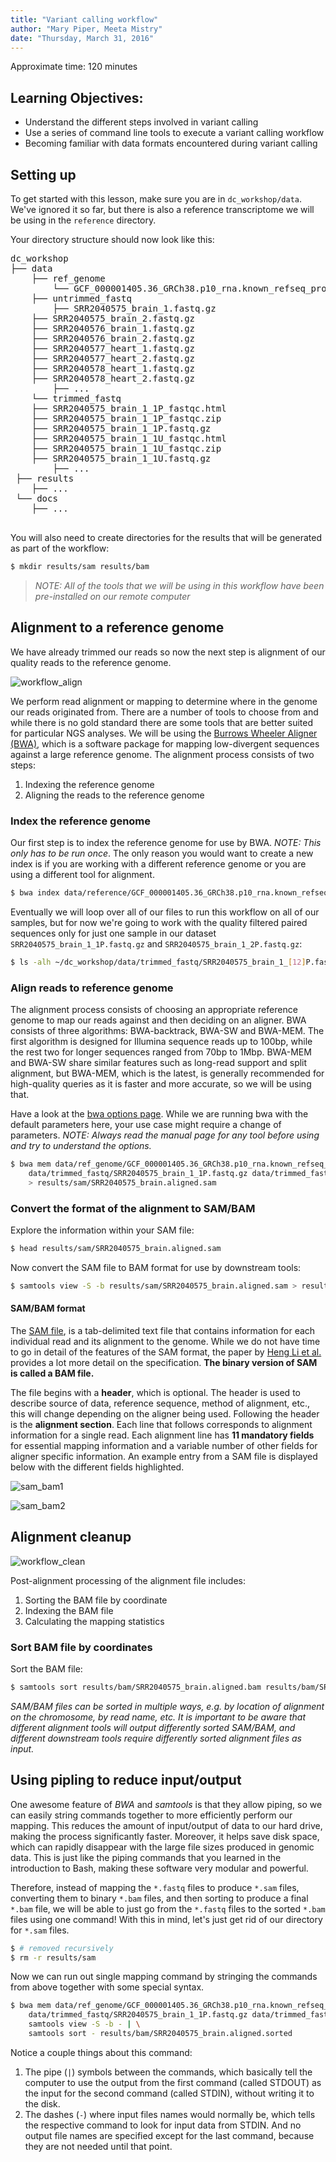 ```yaml
---
title: "Variant calling workflow"
author: "Mary Piper, Meeta Mistry"
date: "Thursday, March 31, 2016"
---
```


Approximate time: 120 minutes

## Learning Objectives:

* Understand the different steps involved in variant calling
* Use a series of command line tools to execute a variant calling workflow
* Becoming familiar with data formats encountered during variant calling


## Setting up

To get started with this lesson, make sure you are in `dc_workshop/data`. We've ignored it so far, but there is also a reference transcriptome we will be using in the `reference` directory.

Your directory structure should now look like this:

<pre>
dc_workshop
├── data
    ├── ref_genome
        └── GCF_000001405.36_GRCh38.p10_rna.known_refseq_proteincoding.fasta.gz
    ├── untrimmed_fastq
    	├── SRR2040575_brain_1.fastq.gz
	├── SRR2040575_brain_2.fastq.gz
	├── SRR2040576_brain_1.fastq.gz
	├── SRR2040576_brain_2.fastq.gz
	├── SRR2040577_heart_1.fastq.gz
	├── SRR2040577_heart_2.fastq.gz
	├── SRR2040578_heart_1.fastq.gz
	├── SRR2040578_heart_2.fastq.gz
        ├── ...
    └── trimmed_fastq
	├── SRR2040575_brain_1_1P_fastqc.html
	├── SRR2040575_brain_1_1P_fastqc.zip
	├── SRR2040575_brain_1_1P.fastq.gz
	├── SRR2040575_brain_1_1U_fastqc.html
	├── SRR2040575_brain_1_1U_fastqc.zip
	├── SRR2040575_brain_1_1U.fastq.gz
    	├── ...
 ├── results
    ├── ...
 └── docs
    ├── ...

</pre>

You will also need to create directories for the results that will be generated as part of the workflow: 
```bash
$ mkdir results/sam results/bam
```

> *NOTE: All of the tools that we will be using in this workflow have been pre-installed on our remote computer*

## Alignment to a reference genome

We have already trimmed our reads so now the next step is alignment of our quality reads to the reference genome.

![workflow_align](../img/expression_workflow_align.png)

We perform read alignment or mapping to determine where in the genome our reads originated from. There are a number of tools to choose from and while there is no gold standard there are some tools that are better suited for particular NGS analyses. We will be using the [Burrows Wheeler Aligner (BWA)](http://bio-bwa.sourceforge.net/), which is a software package for mapping low-divergent sequences against a large reference genome. The alignment process consists of two steps:

1. Indexing the reference genome
2. Aligning the reads to the reference genome

### Index the reference genome
Our first step is to index the reference genome for use by BWA. *NOTE: This only has to be run once*. The only reason you would want to create a new index is if you are working with a different reference  genome or you are using a different tool for alignment.

```bash    
$ bwa index data/reference/GCF_000001405.36_GRCh38.p10_rna.known_refseq_proteincoding.fasta.gz     # This step helps with the speed of alignment
```

Eventually we will loop over all of our files to run this workflow on all of our samples, but for now we're going to work with the quality filtered paired sequences only for just one sample in our dataset `SRR2040575_brain_1_1P.fastq.gz` and `SRR2040575_brain_1_2P.fastq.gz`:

```bash
$ ls -alh ~/dc_workshop/data/trimmed_fastq/SRR2040575_brain_1_[12]P.fastq.gz 
```

### Align reads to reference genome

The alignment process consists of choosing an appropriate reference genome to map our reads against and then deciding on an aligner. BWA consists of three algorithms: BWA-backtrack, BWA-SW and BWA-MEM. The first algorithm is designed for Illumina sequence reads up to 100bp, while the rest two for longer sequences ranged from 70bp to 1Mbp. BWA-MEM and BWA-SW share similar features such as long-read support and split alignment, but BWA-MEM, which is the latest, is generally recommended for high-quality queries as it is faster and more accurate, so we will be using that. 
    
Have a look at the [bwa options page](http://bio-bwa.sourceforge.net/bwa.shtml). While we are running bwa with the default parameters here, your use case might require a change of parameters. *NOTE: Always read the manual page for any tool before using and try to understand the options.*

```bash
$ bwa mem data/ref_genome/GCF_000001405.36_GRCh38.p10_rna.known_refseq_proteincoding.fasta.gz \
    data/trimmed_fastq/SRR2040575_brain_1_1P.fastq.gz data/trimmed_fastq/SRR2040575_brain_1_2P.fastq.gz \
    > results/sam/SRR2040575_brain.aligned.sam
```
### Convert the format of the alignment to SAM/BAM

Explore the information within your SAM file:

```bash
$ head results/sam/SRR2040575_brain.aligned.sam
```	
Now convert the SAM file to BAM format for use by downstream tools: 

```bash
$ samtools view -S -b results/sam/SRR2040575_brain.aligned.sam > results/bam/SRR2040575_brain.aligned.bam
```

#### SAM/BAM format
The [SAM file](https://github.com/adamfreedman/knowyourdata-genomics/blob/gh-pages/lessons/01-know_your_data.md#aligned-reads-sam), is a tab-delimited text file that contains information for each individual read and its alignment to the genome. While we do not have time to go in detail of the features of the SAM format, the paper by [Heng Li et al.](http://bioinformatics.oxfordjournals.org/content/25/16/2078.full) provides a lot more detail on the specification. **The binary version of SAM is called a BAM file.**

The file begins with a **header**, which is optional. The header is used to describe source of data, reference sequence, method of alignment, etc., this will change depending on the aligner being used. Following the header is the **alignment section**. Each line that follows corresponds to alignment information for a single read. Each alignment line has **11 mandatory fields** for essential mapping information and a variable number of other fields for aligner specific information. An example entry from a SAM file is displayed below with the different fields highlighted.

![sam_bam1](../img/sam_bam.png)

![sam_bam2](../img/sam_bam3.png)

## Alignment cleanup

![workflow_clean](../img/expression_workflow_cleanup.png)

Post-alignment processing of the alignment file includes:

1. Sorting the BAM file by coordinate
2. Indexing the BAM file
3. Calculating the mapping statistics

### Sort BAM file by coordinates

Sort the BAM file:

```bash
$ samtools sort results/bam/SRR2040575_brain.aligned.bam results/bam/SRR2040575_brain.aligned.sorted
```

*SAM/BAM files can be sorted in multiple ways, e.g. by location of alignment on the chromosome, by read name, etc. It is important to be aware that different alignment tools will output differently sorted SAM/BAM, and different downstream tools require differently sorted alignment files as input.*

## Using pipling to reduce input/output

One awesome feature of *BWA* and *samtools* is that they allow piping, so we can easily string commands together to more efficiently perform our mapping. This reduces the amount of input/output of data to our hard drive, making the process significantly faster. Moreover, it helps save disk space, which can rapidly disappear with the large file sizes produced in genomic data. This is just like the piping commands that you learned in the introduction to Bash, making these software very modular and powerful.

Therefore, instead of mapping the `*.fastq` files to produce `*.sam` files, converting them to binary `*.bam` files, and then sorting to produce a final `*.bam` file, we will be able to just go from the `*.fastq` files to the sorted `*.bam` files using one command! With this in mind, let's just get rid of our directory for `*.sam` files.

```bash
$ # removed recursively
$ rm -r results/sam
```

Now we can run out single mapping command by stringing the commands from above together with some special syntax.

```bash
$ bwa mem data/ref_genome/GCF_000001405.36_GRCh38.p10_rna.known_refseq_proteincoding.fasta.gz \
    data/trimmed_fastq/SRR2040575_brain_1_1P.fastq.gz data/trimmed_fastq/SRR2040575_brain_1_2P.fastq.gz | \
    samtools view -S -b - | \
    samtools sort - results/bam/SRR2040575_brain.aligned.sorted
```

Notice a couple things about this command:
1. The pipe (`|`) symbols between the commands, which basically tell the computer to use the output from the first command (called STDOUT) as the input for the second command (called STDIN), without writing it to the disk.
2. The dashes (`-`) where input files names would normally be, which tells the respective command to look for input data from STDIN. And no output file names are specified except for the last command, because they are not needed until that point.
    
